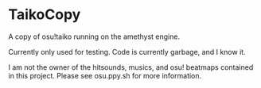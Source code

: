 # TaikoCopy
A copy of osu!taiko running on the amethyst engine.

Currently only used for testing.
Code is currently garbage, and I know it.

I am not the owner of the hitsounds, musics, and osu! beatmaps contained in this project. Please see osu.ppy.sh for more information.

